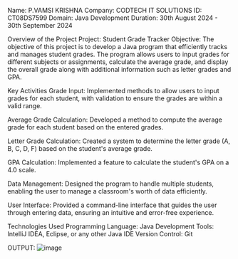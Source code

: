 Name: P.VAMSI KRISHNA
Company: CODTECH IT SOLUTIONS
ID: CT08DS7599
Domain: Java Development
Duration: 30th August 2024 - 30th September 2024

Overview of the Project
Project: Student Grade Tracker
Objective: The objective of this project is to develop a Java program that efficiently tracks and manages student grades. The program allows users to input grades for different subjects or assignments, calculate the average grade, and display the overall grade along with additional information such as letter grades and GPA.

Key Activities
Grade Input: Implemented methods to allow users to input grades for each student, with validation to ensure the grades are within a valid range.

Average Grade Calculation: Developed a method to compute the average grade for each student based on the entered grades.

Letter Grade Calculation: Created a system to determine the letter grade (A, B, C, D, F) based on the student's average grade.

GPA Calculation: Implemented a feature to calculate the student's GPA on a 4.0 scale.

Data Management: Designed the program to handle multiple students, enabling the user to manage a classroom's worth of data efficiently.

User Interface: Provided a command-line interface that guides the user through entering data, ensuring an intuitive and error-free experience.

Technologies Used
Programming Language: Java
Development Tools: IntelliJ IDEA, Eclipse, or any other Java IDE
Version Control: Git

OUTPUT:
![image](https://github.com/user-attachments/assets/e50e622f-3f9b-4db9-b80f-495846e423ca)
